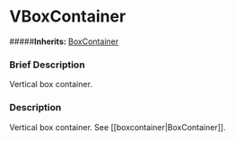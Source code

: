 #  VBoxContainer  
#####**Inherits:** [BoxContainer](class_boxcontainer)

###  Brief Description  
Vertical box container.

###  Description  
Vertical box container. See [[boxcontainer|BoxContainer]].
